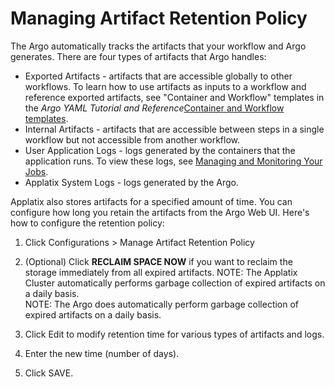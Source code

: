# Managing Artifact Retention Policy

The <span class="GeneralKubernetes Cluster with Argo">Argo</span> automatically tracks the artifacts that your workflow and <span class="GeneralApplatix Platform Name">Argo</span> generates. There are four types of artifacts that <span class="GeneralApplatix Platform Name">Argo</span> handles:

*   Exported Artifacts - artifacts that are accessible globally to other workflows. To learn how to use artifacts as inputs to a workflow and reference exported artifacts, see "Container and Workflow" templates in the <span style="font-style: italic;" class="GeneralYAML Tutorial">Argo YAML Tutorial and Reference</span>[Container and Workflow templates](#/docs;doc=%2F..%2Fyaml%2Fcontainer_workflow_templates.md).
*   Internal Artifacts - artifacts that are accessible between steps in a single workflow but not accessible from another workflow.
*   User Application Logs - logs generated by the containers that the application runs. To view these logs, see [Managing and Monitoring Your Jobs](#/docs;doc=%2Ftimeline%2Fjobs_notused.md).
*   Applatix System Logs - logs generated by the <span class="GeneralKubernetes Cluster with Argo">Argo</span>.

Applatix also stores artifacts for a specified amount of time. You can configure how long you retain the artifacts from the <span class="GeneralApplatix Cluster Console">Argo Web UI</span>. Here's how to configure the retention policy:

1.  Click <span class="UI_element">Configurations</span> > <span class="UI_element">Manage Artifact Retention Policy</span>

2.  (Optional) Click **RECLAIM SPACE NOW** if you want to reclaim the storage immediately from all expired artifacts. NOTE: The Applatix Cluster automatically performs garbage collection of expired artifacts on a daily basis.  
    NOTE: The <span class="GeneralApplatix Platform Name">Argo</span> does automatically perform garbage collection of expired artifacts on a daily basis.
3.  Click <span class="UI_element">Edit</span> to modify retention time for various types of artifacts and logs.

4.  Enter the new time (number of days).
5.  Click <span class="UI_element">SAVE</span>.